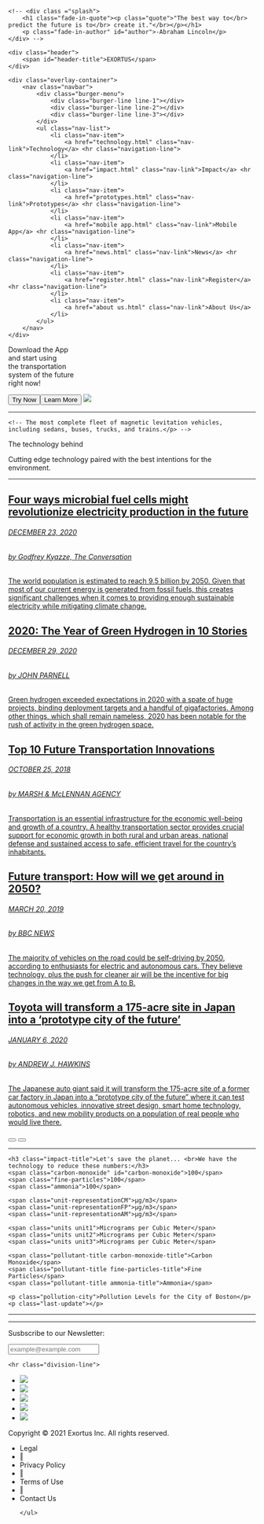 <!DOCTYPE html lang="en">
<html>
<head>
    <meta charset="UTF-8" name="viewport" content = "width=device-width, initial-scale=1.0">
    <title>Exortus</title>
    <link rel = "stylesheet" href="styles.css" type="text/css">
    <link rel="shortcut icon" href="magnet-favicon.png" type="image/x-icon"> 
    <script src="https://kit.fontawesome.com/a9e2599e63.js" crossorigin="anonymous"></script>
    <script src="https://cdn.jsdelivr.net/npm/axios/dist/axios.min.js"></script>
    <script src="https://cdnjs.cloudflare.com/ajax/libs/gsap/3.6.0/gsap.min.js"></script>
    <script src="https://cdnjs.cloudflare.com/ajax/libs/gsap/3.6.0/ScrollTrigger.min.js"></script>
</head>

<body>
    
    <!-- <div class ="splash">
        <h1 class="fade-in-quote"><p class="quote">"The best way to</br> predict the future is to</br> create it."</br></p></h1>
        <p class="fade-in-author" id="author">-Abraham Lincoln</p>
    </div> -->

    <div class="header">
        <span id="header-title">EXORTUS</span>
    </div>

    <div class="overlay-container">
        <nav class="navbar">
            <div class="burger-menu">
                <div class="burger-line line-1"></div>
                <div class="burger-line line-2"></div>
                <div class="burger-line line-3"></div>
            </div>
            <ul class="nav-list">
                <li class="nav-item">
                    <a href="technology.html" class="nav-link">Technology</a> <hr class="navigation-line">
                </li>
                <li class="nav-item">
                    <a href="impact.html" class="nav-link">Impact</a> <hr class="navigation-line">
                </li>
                <li class="nav-item">
                    <a href="prototypes.html" class="nav-link">Prototypes</a> <hr class="navigation-line">
                </li>    
                <li class="nav-item">
                    <a href="mobile app.html" class="nav-link">Mobile App</a> <hr class="navigation-line">
                </li>    
                <li class="nav-item">
                    <a href="news.html" class="nav-link">News</a> <hr class="navigation-line">
                </li>    
                <li class="nav-item">
                    <a href="register.html" class="nav-link">Register</a><hr class="navigation-line">
                </li>    
                <li class="nav-item">
                    <a href="about us.html" class="nav-link">About Us</a>
                </li>
            </ul>
        </nav>
    </div>
    


<!-- <hr class="navigation-line"> -->

<!-- <p class="intro">An integrated transportation system aiming to revolutionize the future of mobility.</p> -->

<section class="download-app">
        <p class="download-app-message">Download the App<br>and start using<br>the transportation<br>system of the future<br>right now!</p>
        <span><button class="button-download-app">Try Now</button><button class="button-download-app">Learn More</button></span>
        <img class="arrow" src="arrow.png">
        
</section>

<hr class="division-line">

<!-- <p class="history">An outstanding project that started in the streets of Helsinki has taken the world by surprise.  -->
    <!-- The most complete fleet of magnetic levitation vehicles, including sedans, buses, trucks, and trains.</p> -->

<!-- <hr class="division-line"> -->

<section class="technology">
    <p class="technology-text">The technology behind</p>
    <p class="technology-subtext">Cutting edge technology paired with the best intentions for the environment. </p>
</section>

<hr class="division-line">

<section>
    <div class = "news-container">
       <div class="slides">
        <div class="slide"><a class="news-links" href="https://theconversation.com/four-ways-microbial-fuel-cells-might-revolutionise-electricity-production-in-the-future-152184" target='_blank'>
               <h1 class="news-title">Four ways microbial fuel cells might revolutionize electricity production in the future</h2>
               <h6 class="date">DECEMBER 23, 2020</h6>
               <h6 class ="news-author">by Godfrey Kyazze, The Conversation</h6>
               <p class ="news-text">The world population is estimated to reach 9.5 billion by 2050. Given that most of our current energy is generated from fossil fuels, this creates significant challenges when it comes to providing enough sustainable electricity while mitigating climate change.</p>
           </div>
        </a>
           <div class="slide"><a class="news-links" href="https://www.greentechmedia.com/articles/read/2020-the-year-of-green-hydrogen-in-10-stories" target='_blank'>
            <h1 class="news-title">2020: The Year of Green Hydrogen in 10 Stories</h2>
                <h6 class="date">DECEMBER 29, 2020</h6>
                <h6 class ="news-author">by JOHN PARNELL</h6>
                <p class ="news-text">Green hydrogen exceeded expectations in 2020 with a spate of huge projects, binding deployment targets and a handful of gigafactories. Among other things, which shall remain nameless, 2020 has been notable for the rush of activity in the green hydrogen space.</p>
           </div>
        </a>
           <div class="slide"><a class="news-links" href="https://www.marshmma.com/blog/top-10-future-transportation-innovations" target='_blank'>
            <h1 class="news-title">Top 10 Future Transportation Innovations</h2>
                <h6 class="date">OCTOBER 25, 2018</h6>
                <h6 class ="news-author">by MARSH & McLENNAN AGENCY</h6>
                <p class ="news-text">Transportation is an essential infrastructure for the economic well-being and growth of a country. A healthy transportation sector provides crucial support for economic growth in both rural and urban areas, national defense and sustained access to safe, efficient travel for the country’s inhabitants.</p>
           </div>
        </a>
           <div class="slide"><a class="news-links" href="https://www.bbc.com/news/av/business-47628920" target='_blank'>
            <h1 class="news-title">Future transport: How will we get around in 2050?</h2>
                <h6 class="date">MARCH 20, 2019</h6>
                <h6 class ="news-author">by BBC NEWS</h6>
                <p class ="news-text">The majority of vehicles on the road could be self-driving by 2050, according to enthusiasts for electric and autonomous cars. They believe technology, plus the push for cleaner air will be the incentive for big changes in the way we get from A to B.</p>
           </div>
        </a>
           <div class="slide"><a class="news-links" href="https://www.theverge.com/2020/1/6/21052324/toyota-woven-city-japan-bjarke-ingels-ces-2020" target='_blank'>
            <h1 class="news-title">Toyota will transform a 175-acre site in Japan into a ‘prototype city of the future’</h2>
            <h6 class="date">JANUARY 6, 2020</h6>
            <h6 class ="news-author">by ANDREW J. HAWKINS</h6>
            <p class ="news-text">The Japanese auto giant said it will transform the 175-acre site of a former car factory in Japan into a “prototype city of the future” where it can test autonomous vehicles, innovative street design, smart home technology, robotics, and new mobility products on a population of real people who would live there.</p>
            </div>
        </a>
       </div>
       <div class = "slide-controls">
           <button id = "prev-btn">
               <i class="fas fa-chevron-left"></i>
           </button>
           <button id="next-btn">
               <i class="fas fa-chevron-right"></i>
           </button>
       </div>
    </div>
</section>

   <hr class="division-line">

   <section class="impact">

    <h3 class="impact-title">Let's save the planet... <br>We have the technology to reduce these numbers:</h3>
    <span class="carbon-monoxide" id="carbon-monoxide">100</span>
    <span class="fine-particles">100</span>
    <span class="ammonia">100</span>

    <span class="unit-representationCM">μg/m3</span>
    <span class="unit-representationFP">μg/m3</span>
    <span class="unit-representationAM">μg/m3</span>

    <span class="units unit1">Micrograms per Cubic Meter</span>
    <span class="units unit2">Micrograms per Cubic Meter</span>
    <span class="units unit3">Micrograms per Cubic Meter</span>

    <span class="pollutant-title carbon-monoxide-title">Carbon Monoxide</span>
    <span class="pollutant-title fine-particles-title">Fine Particles</span>
    <span class="pollutant-title ammonia-title">Ammonia</span>

    <p class="pollution-city">Pollution Levels for the City of Boston</p>
    <p class="last-update"></p>
</section>


<hr class="division-line">


<section class="prototypes">
</section>

<hr class="division-line">

<section class="subscribe-container">
    <p class="subscribe-text">Susbscribe to our Newsletter: </p>
    <input class="subscribe-input" placeholder="example@example.com">
    </section>

    <hr class="division-line">

<footer>
    <ul class="social-buttons">
        <li><img src="social/facebook.png"></li>
        <li><img src="social/instagram.png"></li>
        <li><img src="social/linkedIn.png"></li>
        <li><img src="social/youtube.png"></li>
        <li><img src="social/whatsapp.png"></li>
    </ul>
</footer>

<div class="disclaimer">
    <p>Copyright &#169; 2021 Exortus Inc. All rights reserved.</p>
</div>

<div class= "legal">
    <ul class = "legal-items">
        <li>Legal</li>
        <li>&#8214;</li>
        <li>Privacy Policy</li>
        <li> &#8214;</li>
        <li>Terms of Use</li>
        <li> &#8214;</li>
        <li>Contact Us</li>
        
    </ul>
</div>


<script src = "scripts.js"></script>

</body>
</html>
